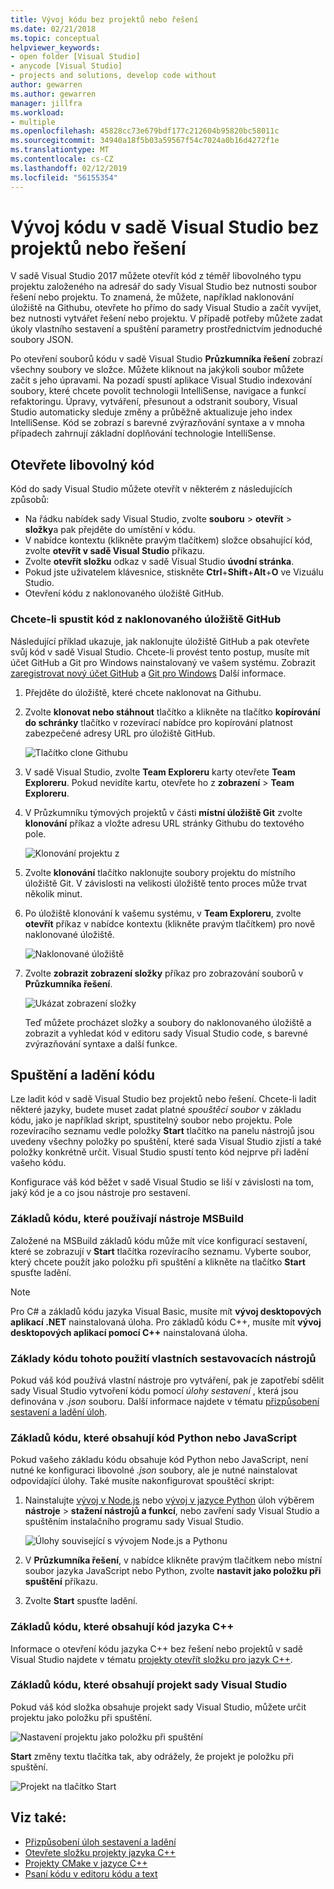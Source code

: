 ```yaml
---
title: Vývoj kódu bez projektů nebo řešení
ms.date: 02/21/2018
ms.topic: conceptual
helpviewer_keywords:
- open folder [Visual Studio]
- anycode [Visual Studio]
- projects and solutions, develop code without
author: gewarren
ms.author: gewarren
manager: jillfra
ms.workload:
- multiple
ms.openlocfilehash: 45828cc73e679bdf177c212604b95820bc58011c
ms.sourcegitcommit: 34940a18f5b03a59567f54c7024a0b16d4272f1e
ms.translationtype: MT
ms.contentlocale: cs-CZ
ms.lasthandoff: 02/12/2019
ms.locfileid: "56155354"
---
```

# <a name="develop-code-in-visual-studio-without-projects-or-solutions"></a>Vývoj kódu v sadě Visual Studio bez projektů nebo řešení

V sadě Visual Studio 2017 můžete otevřít kód z téměř libovolného typu projektu založeného na adresář do sady Visual Studio bez nutnosti soubor řešení nebo projektu. To znamená, že můžete, například naklonování úložiště na Githubu, otevřete ho přímo do sady Visual Studio a začít vyvíjet, bez nutnosti vytvářet řešení nebo projektu. V případě potřeby můžete zadat úkoly vlastního sestavení a spuštění parametry prostřednictvím jednoduché soubory JSON.

Po otevření souborů kódu v sadě Visual Studio **Průzkumníka řešení** zobrazí všechny soubory ve složce. Můžete kliknout na jakýkoli soubor můžete začít s jeho úpravami. Na pozadí spustí aplikace Visual Studio indexování soubory, které chcete povolit technologii IntelliSense, navigace a funkcí refaktoringu. Úpravy, vytváření, přesunout a odstranit soubory, Visual Studio automaticky sleduje změny a průběžně aktualizuje jeho index IntelliSense. Kód se zobrazí s barevné zvýrazňování syntaxe a v mnoha případech zahrnují základní doplňování technologie IntelliSense.

## <a name="open-any-code"></a>Otevřete libovolný kód

Kód do sady Visual Studio můžete otevřít v některém z následujících způsobů:

- Na řádku nabídek sady Visual Studio, zvolte **souboru** > **otevřít** > **složky**a pak přejděte do umístění v kódu.
- V nabídce kontextu (klikněte pravým tlačítkem) složce obsahující kód, zvolte **otevřít v sadě Visual Studio** příkazu.
- Zvolte **otevřít složku** odkaz v sadě Visual Studio **úvodní stránka**.
- Pokud jste uživatelem klávesnice, stiskněte **Ctrl**+**Shift**+**Alt**+**O** ve Vizuálu Studio.
- Otevření kódu z naklonovaného úložiště GitHub.

### <a name="to-open-code-from-a-cloned-github-repo"></a>Chcete-li spustit kód z naklonovaného úložiště GitHub

Následující příklad ukazuje, jak naklonujte úložiště GitHub a pak otevřete svůj kód v sadě Visual Studio. Chcete-li provést tento postup, musíte mít účet GitHub a Git pro Windows nainstalovaný ve vašem systému. Zobrazit [zaregistrovat nový účet GitHub](https://help.github.com/articles/signing-up-for-a-new-github-account/) a [Git pro Windows](https://git-for-windows.github.io/) Další informace.

1. Přejděte do úložiště, které chcete naklonovat na Githubu.

1. Zvolte **klonovat nebo stáhnout** tlačítko a klikněte na tlačítko **kopírování do schránky** tlačítko v rozevírací nabídce pro kopírování platnost zabezpečené adresy URL pro úložiště GitHub.

   ![Tlačítko clone Githubu](./media/VSIDE_Code_Clone.png)

1. V sadě Visual Studio, zvolte **Team Exploreru** karty otevřete **Team Exploreru**. Pokud nevidíte kartu, otevřete ho z **zobrazení** > **Team Exploreru**.

1. V Průzkumníku týmových projektů v části **místní úložiště Git** zvolte **klonování** příkaz a vložte adresu URL stránky Githubu do textového pole.

   ![Klonování projektu z](./media/VSIDE_Code_Clone2.png)

1. Zvolte **klonování** tlačítko naklonujte soubory projektu do místního úložiště Git. V závislosti na velikosti úložiště tento proces může trvat několik minut.

1. Po úložiště klonování k vašemu systému, v **Team Exploreru**, zvolte **otevřít** příkaz v nabídce kontextu (klikněte pravým tlačítkem) pro nově naklonované úložiště.

   ![Naklonované úložiště](./media/VSIDE_Code_Clone3.png)

1. Zvolte **zobrazit zobrazení složky** příkaz pro zobrazování souborů v **Průzkumníka řešení**.

   ![Ukázat zobrazení složky](./media/VSIDE_Code_Clone3_show.png)

   Teď můžete procházet složky a soubory do naklonovaného úložiště a zobrazit a vyhledat kód v editoru sady Visual Studio code, s barevné zvýrazňování syntaxe a další funkce.

## <a name="run-and-debug-your-code"></a>Spuštění a ladění kódu

Lze ladit kód v sadě Visual Studio bez projektů nebo řešení. Chcete-li ladit některé jazyky, budete muset zadat platné *spouštěcí soubor* v základu kódu, jako je například skript, spustitelný soubor nebo projektu. Pole rozevíracího seznamu vedle položky **Start** tlačítko na panelu nástrojů jsou uvedeny všechny položky po spuštění, které sada Visual Studio zjistí a také položky konkrétně určit. Visual Studio spustí tento kód nejprve při ladění vašeho kódu.

Konfigurace váš kód běžet v sadě Visual Studio se liší v závislosti na tom, jaký kód je a co jsou nástroje pro sestavení.

### <a name="codebases-that-use-msbuild"></a>Základů kódu, které používají nástroje MSBuild

Založené na MSBuild základů kódu může mít více konfigurací sestavení, které se zobrazují v **Start** tlačítka rozevíracího seznamu. Vyberte soubor, který chcete použít jako položku při spuštění a klikněte na tlačítko **Start** spusťte ladění.

> [!NOTE]
> Pro C# a základů kódu jazyka Visual Basic, musíte mít **vývoj desktopových aplikací .NET** nainstalovaná úloha. Pro základů kódu C++, musíte mít **vývoj desktopových aplikací pomocí C++** nainstalovaná úloha.

### <a name="codebases-that-use-custom-build-tools"></a>Základy kódu tohoto použití vlastních sestavovacích nástrojů

Pokud váš kód používá vlastní nástroje pro vytváření, pak je zapotřebí sdělit sady Visual Studio vytvoření kódu pomocí *úlohy sestavení* , která jsou definována v *.json* souboru. Další informace najdete v tématu [přizpůsobení sestavení a ladění úloh](../ide/customize-build-and-debug-tasks-in-visual-studio.md).

### <a name="codebases-that-contain-python-or-javascript-code"></a>Základů kódu, které obsahují kód Python nebo JavaScript

Pokud vašeho základu kódu obsahuje kód Python nebo JavaScript, není nutné ke konfiguraci libovolné *.json* soubory, ale je nutné nainstalovat odpovídající úlohy. Také musíte nakonfigurovat spouštěcí skript:

1. Nainstalujte [vývoj v Node.js](https://visualstudio.microsoft.com/vs/node-js/) nebo [vývoj v jazyce Python](https://visualstudio.microsoft.com/vs/python/) úloh výběrem **nástroje** > **stažení nástrojů a funkcí**, nebo zavření sady Visual Studio a spuštěním instalačního programu sady Visual Studio.

   ![Úlohy související s vývojem Node.js a Pythonu](media/python_nodejs_workloads.png)

1. V **Průzkumníka řešení**, v nabídce klikněte pravým tlačítkem nebo místní soubor jazyka JavaScript nebo Python, zvolte **nastavit jako položku při spuštění** příkazu.

1. Zvolte **Start** spusťte ladění.

### <a name="codebases-that-contain-c-code"></a>Základů kódu, které obsahují kód jazyka C++

Informace o otevření kódu jazyka C++ bez řešení nebo projektů v sadě Visual Studio najdete v tématu [projekty otevřít složku pro jazyk C++](/cpp/ide/non-msbuild-projects).

### <a name="codebases-that-contain-a-visual-studio-project"></a>Základů kódu, které obsahují projekt sady Visual Studio

Pokud váš kód složka obsahuje projekt sady Visual Studio, můžete určit projektu jako položku při spuštění.

![Nastavení projektu jako položku při spuštění](media/customize-set-project-as-startup-item.png)

**Start** změny textu tlačítka tak, aby odrážely, že projekt je položku při spuštění.

![Projekt na tlačítko Start](media/customize-start-button-project.png)

## <a name="see-also"></a>Viz také:

- [Přizpůsobení úloh sestavení a ladění](../ide/customize-build-and-debug-tasks-in-visual-studio.md)
- [Otevřete složku projekty jazyka C++](/cpp/ide/non-msbuild-projects)
- [Projekty CMake v jazyce C++](/cpp/ide/cmake-tools-for-visual-cpp)
- [Psaní kódu v editoru kódu a text](../ide/writing-code-in-the-code-and-text-editor.md)